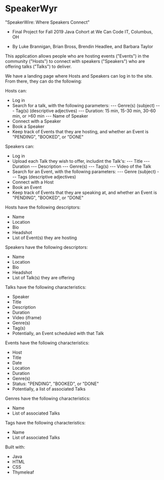 # SpeakerWyr

"SpeakerWire: Where Speakers Connect"

- Final Project for Fall 2019 Java Cohort at We Can Code IT, Columbus, OH

- By Luke Brannigan, Brian Bross, Brendin Headlee, and Barbara Taylor

This application allows people who are hosting events ("Events") in the community ("Hosts") to connect with speakers ("Speakers") who are offering talks ("Talks") to deliver. 

We have a landing page where Hosts and Speakers can log in to the site. From there, they can do the following:

Hosts can: 
- Log in
- Search for a talk, with the following parameters:
--- Genre(s) (subject)
--- Tag(s) (descriptive adjectives)
--- Duration: 15 min, 15-30 min, 30-60 min, or >60 min
--- Name of Speaker
- Connect with a Speaker
- Book a Speaker
- Keep track of Events that they are hosting, and whether an Event is "PENDING", "BOOKED", or "DONE"

Speakers can:
- Log in
- Upload each Talk they wish to offer, includint the Talk's:
--- Title
--- Duration
--- Description
--- Genre(s)
--- Tag(s)
--- Video of the Talk
- Search for an Event, with the following parameters:
--- Genre (subject)
--- Tags (descriptive adjectives)
- Connect with a Host
- Book an Event
- Keep track of Events that they are speaking at, and whether an Event is "PENDING", "BOOKED", or "DONE"

Hosts have the following descriptors:
- Name
- Location
- Bio
- Headshot
- List of Event(s) they are hosting

Speakers have the following descriptors:
- Name
- Location
- Bio
- Headshot
- List of Talk(s) they are offering

Talks have the following characteristics:
- Speaker
- Title
- Description
- Duration
- Video (iframe)
- Genre(s)
- Tag(s)
- Potentially, an Event scheduled with that Talk

Events have the following characteristics:
- Host
- Title
- Date
- Location
- Duration
- Genre(s)
- Status: "PENDING", "BOOKED", or "DONE"
- Potentially, a list of associated Talks

Genres have the following characteristics:
- Name
- List of associated Talks

Tags have the following characteristics:
- Name
- List of associated Talks



Built with:
- Java
- HTML
- CSS
- Thymeleaf